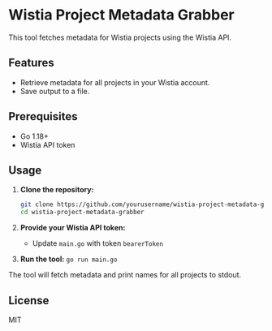# Wistia Project Metadata Grabber

This tool fetches metadata for Wistia projects using the Wistia API.

## Features

- Retrieve metadata for all projects in your Wistia account.
- Save output to a file.

## Prerequisites

- Go 1.18+
- Wistia API token

## Usage

1. **Clone the repository:**
    ```sh
    git clone https://github.com/yourusername/wistia-project-metadata-grabber.git
    cd wistia-project-metadata-grabber
    ```

2. **Provide your Wistia API token:**
    
    - Update `main.go` with token `bearerToken`

3. **Run the tool:**
    `go run main.go`

The tool will fetch metadata and print names for all projects to stdout.


## License

MIT
